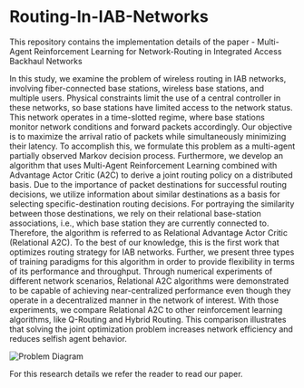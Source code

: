 # Routing-In-IAB-Networks
This repository contains the implementation details of the paper - 
Multi-Agent Reinforcement Learning for Network-Routing in Integrated Access Backhaul Networks

In this study, we examine the problem of wireless routing in IAB networks, involving fiber-connected base stations, wireless base stations, and multiple users. Physical constraints limit the use of a central controller in these networks, so base stations have limited access to the network status. This network operates in a time-slotted regime, where base stations monitor network conditions and forward packets accordingly.
Our objective is to maximize the arrival ratio of packets while simultaneously minimizing their latency. To accomplish this, we formulate this problem as a multi-agent partially observed Markov decision process. Furthermore, we develop an algorithm that uses Multi-Agent Reinforcement Learning combined with Advantage Actor Critic (A2C) to derive a joint routing policy on a distributed basis. Due to the importance of packet destinations for successful routing decisions, we utilize information about similar destinations as a basis for selecting specific-destination routing decisions. For portraying the similarity between those destinations, we rely on their relational base-station associations, i.e., which base station they are currently connected to. Therefore, the algorithm is referred to as Relational Advantage Actor Critic (Relational A2C). To the best of our knowledge, this is the first work that optimizes routing strategy for IAB networks. Further, we present three types of training paradigms for this algorithm in order to provide flexibility in terms of its performance and throughput. Through numerical experiments of different network scenarios, Relational A2C algorithms were demonstrated to be capable of achieving near-centralized performance even though they operate in a decentralized manner in the network of interest. With those experiments, we compare Relational A2C to other reinforcement learning algorithms, like Q-Routing and Hybrid Routing. This comparison illustrates that solving the joint optimization problem increases network efficiency and reduces selfish agent behavior.

![Problem Diagram](https://user-images.githubusercontent.com/49431639/207116476-c21eec37-8604-4fb9-a499-d32c24fb8f04.png)

For this research details we refer the reader to read our paper.

